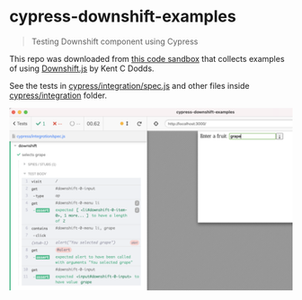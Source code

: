 # cypress-downshift-examples
> Testing Downshift component using Cypress

This repo was downloaded from [this code sandbox](https://codesandbox.io/s/github/kentcdodds/downshift-examples) that collects examples of using [Downshift.js](https://www.downshift-js.com/) by Kent C Dodds.

See the tests in [cypress/integration/spec.js](./cypress/integration/spec.js) and other files inside [cypress/integration](./cypress/integration) folder.

![Example test](./images/test.png)
